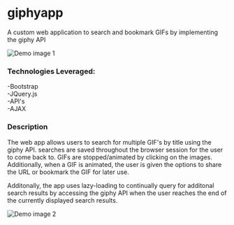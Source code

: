 # giphyapp

A custom web application to search and bookmark GIFs by implementing the giphy API

![Demo image 1](https://user-images.githubusercontent.com/27389960/31589493-410470ca-b1b7-11e7-9b55-241510e7b29a.png)


<h3>Technologies Leveraged:</h3>
-Bootstrap</br>
-JQuery.js</br>
-API's</br>
-AJAX</br>

<h3>Description</h3>
The web app allows users to search for multiple GIF's by title using the giphy API. searches are saved throughout the browser session for the user to come back to. GIFs are stopped/animated by clicking on the images. Additionally, when a GIF is animated, the user is given the options to share the URL or bookmark the GIF for later use. 

Additonally, the app uses lazy-loading to continually query for additonal search results by accessing the giphy API when the user reaches the end of the currently displayed search results. 

![Demo image 2](https://user-images.githubusercontent.com/27389960/31589578-edafd3b8-b1b8-11e7-8501-13c7f3462a32.png)



